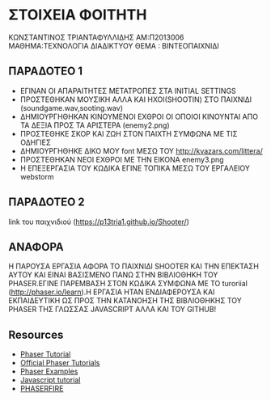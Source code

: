 
# ΣΤΟΙΧΕΙΑ ΦΟΙΤΗΤΗ
ΚΩΝΣΤΑΝΤΙΝΟΣ ΤΡΙΑΝΤΑΦΥΛΛΙΔΗΣ ΑΜ:Π2013006 ΜΑΘΗΜΑ:ΤΕΧΝΟΛΟΓΙΑ ΔΙΑΔΙΚΤΥΟΥ
ΘΕΜΑ : ΒΙΝΤΕΟΠΑΙΧΝΙΔΙ



## ΠΑΡΑΔΟΤΕΟ 1
-  ΕΓΙΝΑΝ ΟΙ ΑΠΑΡΑΙΤΗΤΕΣ ΜΕΤΑΤΡΟΠΕΣ ΣΤΑ INITIAL SETTINGS
-  ΠΡΟΣΤΕΘΗΚΑΝ ΜΟΥΣΙΚΗ ΑΛΛΑ ΚΑΙ ΗΧΟΙ(SHOOTIN) ΣΤΟ ΠΑΙΧΝΙΔΙ (soundgame.wav,sooting.wav)
-  ΔΗΜΙΟΥΡΓΗΘΗΚΑΝ ΚΙΝΟΥΜΕNOI ΕΧΘΡΟΙ ΟΙ ΟΠΟΙΟΙ ΚΙΝΟΥΝΤΑΙ ΑΠΟ ΤΑ ΔΕΞΙΑ ΠΡΟΣ ΤΑ ΑΡΙΣΤΕΡΑ (enemy2.png)
- ΠΡΟΣΤΕΘΗΚΕ ΣΚΟΡ ΚΑΙ ΖΩΗ ΣΤΟΝ ΠΑΙΧΤΗ  ΣΥΜΦΩΝΑ ΜΕ ΤΙΣ ΟΔΗΓΙΕΣ
- ΔΗΜΙΟΥΡΓΗΘΗΚΕ ΔΙΚΟ ΜΟΥ font ΜΕΣΩ ΤΟΥ http://kvazars.com/littera/
- ΠΡΟΣΤΕΘΗΚΑΝ ΝΕΟΙ ΕΧΘΡΟΙ ΜΕ ΤΗΝ ΕΙΚΟΝΑ enemy3.png
- Η ΕΠΕΞΕΡΓΑΣΙΑ ΤΟΥ ΚΩΔΙΚΑ ΕΓΙΝΕ ΤΟΠΙΚΑ ΜΕΣΩ ΤΟΥ ΕΡΓΑΛΕΙΟΥ webstorm 
##  ΠΑΡΑΔΟΤΕΟ 2
link του παιχνιδιού (https://p13tria1.github.io/Shooter/)
## ΑΝΑΦΟΡΑ
Η ΠΑΡΟΥΣΑ ΕΡΓΑΣΙΑ ΑΦΟΡΑ ΤΟ ΠΑΙΧΝΙΔΙ SHOOTER ΚΑΙ ΤΗΝ ΕΠΕΚΤΑΣΗ ΑΥΤΟΥ ΚΑΙ ΕΙΝΑΙ ΒΑΣΙΣΜΕΝΟ ΠΑΝΩ ΣΤΗΝ ΒΙΒΛΙΟΘΗΚΗ ΤΟΥ PHASER.EΓΙΝΕ ΠΑΡΕΜΒΑΣΗ
ΣΤΟΝ ΚΩΔΙΚΑ ΣΥΜΦΩΝΑ ΜΕ ΤΟ turoriial (http://phaser.io/learn).Η ΕΡΓΑΣΙΑ ΗΤΑΝ ΕΝΔΙΑΦΕΡΟΥΣΑ ΚΑΙ ΕΚΠΑΙΔΕΥΤΙΚΗ ΩΣ ΠΡΟΣ ΤΗΝ ΚΑΤΑΝΟΗΣΗ ΤΗΣ ΒΙΒΛΙΟΘΗΚΗΣ ΤΟΥ PHASER ΤΗΣ ΓΛΩΣΣΑΣ JAVASCRIPT  ΑΛΛΑ ΚΑΙ ΤΟΥ GITHUB!

## Resources
- [Phaser Tutorial](http://phaser.io/learn)
- [Official Phaser Tutorials](https://phaser.io/learn/official-tutorials)
- [Phaser Examples](http://phaser.io/examples)
- [Javascript tutorial](http://www.w3schools.com/js/)
- [PHASERFIRE](http://codeperfectionist.com/portfolio/games/phaserfire/)
